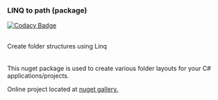 ### LINQ to path (package)

[![Codacy Badge](https://api.codacy.com/project/badge/Grade/4049b940d08b4bfeb84a3f42701b93e8)](https://app.codacy.com/gh/chrdek/linqpath_prerel?utm_source=github.com&utm_medium=referral&utm_content=chrdek/linqpath_prerel&utm_campaign=Badge_Grade)

<br/>
Create folder structures using Linq
<br/>
<br/>
<br/>
This nuget package is used to create various folder layouts for your C# applications/projects.

Online project located at [nuget gallery.](https://nuget.org/)

